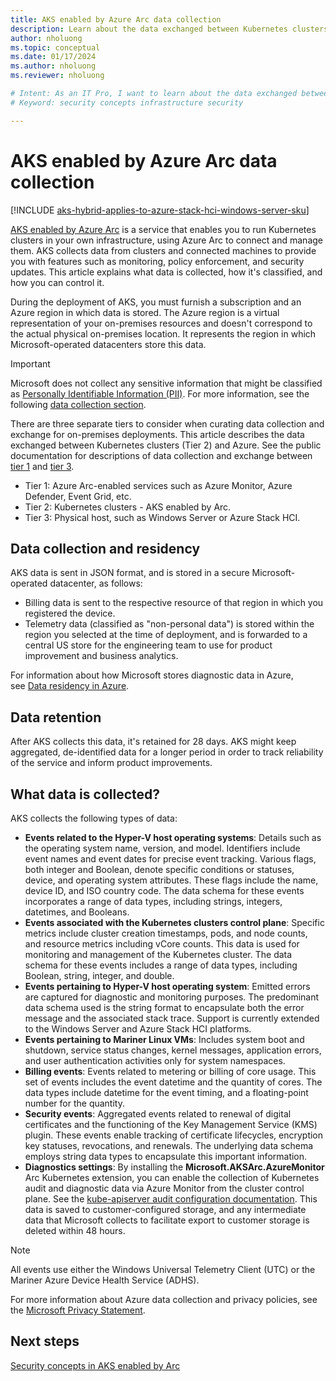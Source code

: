 ```yaml
---
title: AKS enabled by Azure Arc data collection
description: Learn about the data exchanged between Kubernetes clusters and Azure.
author: nholuong
ms.topic: conceptual
ms.date: 01/17/2024
ms.author: nholuong 
ms.reviewer: nholuong

# Intent: As an IT Pro, I want to learn about the data exchanged between Kubernetes clusters and Azure.
# Keyword: security concepts infrastructure security

---
```


# AKS enabled by Azure Arc data collection

[!INCLUDE [aks-hybrid-applies-to-azure-stack-hci-windows-server-sku](includes/aks-hci-applies-to-skus/aks-hybrid-applies-to-azure-stack-hci-windows-server-sku.md)]

[AKS enabled by Azure Arc](overview.md) is a service that enables you to run Kubernetes clusters in your own infrastructure, using Azure Arc to connect and manage them. AKS collects data from clusters and connected machines to provide you with features such as monitoring, policy enforcement, and security updates. This article explains what data is collected, how it's classified, and how you can control it.

During the deployment of AKS, you must furnish a subscription and an Azure region in which data is stored. The Azure region is a virtual representation of your on-premises resources and doesn't correspond to the actual physical on-premises location. It represents the region in which Microsoft-operated datacenters store this data.

> [!IMPORTANT]
> Microsoft does not collect any sensitive information that might be classified as [Personally Identifiable Information (PII)](https://www.microsoft.com/microsoft-365-life-hacks/privacy-and-safety/what-is-pii). For more information, see the following [data collection section](#data-collection-and-residency).

There are three separate tiers to consider when curating data collection and exchange for on-premises deployments. This article describes the data exchanged between Kubernetes clusters (Tier 2) and Azure. See the public documentation for descriptions of data collection and exchange between [tier 1](/azure/azure-arc/kubernetes/conceptual-data-exchange) and [tier 3](/azure-stack/hci/concepts/data-collection).

- Tier 1: Azure Arc-enabled services such as Azure Monitor, Azure Defender, Event Grid, etc.
- Tier 2: Kubernetes clusters - AKS enabled by Arc.
- Tier 3: Physical host, such as Windows Server or Azure Stack HCI.

## Data collection and residency

AKS data is sent in JSON format, and is stored in a secure Microsoft-operated datacenter, as follows:

- Billing data is sent to the respective resource of that region in which you registered the device.
- Telemetry data (classified as "non-personal data") is stored within the region you selected at the time of deployment, and is forwarded to a central US store for the engineering team to use for product improvement and business analytics.

For information about how Microsoft stores diagnostic data in Azure, see [Data residency in Azure](https://azure.microsoft.com/global-infrastructure/data-residency/).

## Data retention

After AKS collects this data, it's retained for 28 days. AKS might keep aggregated, de-identified data for a longer period in order to track reliability of the service and inform product improvements.

## What data is collected?

AKS collects the following types of data:

- **Events related to the Hyper-V host operating systems**: Details such as the operating system name, version, and model. Identifiers include event names and event dates for precise event tracking. Various flags, both integer and Boolean, denote specific conditions or statuses, device, and operating system attributes. These flags include the name, device ID, and ISO country code. The data schema for these events incorporates a range of data types, including strings, integers, datetimes, and Booleans.
- **Events associated with the Kubernetes clusters control plane**: Specific metrics include cluster creation timestamps, pods, and node counts, and resource metrics including vCore counts. This data is used for monitoring and management of the Kubernetes cluster. The data schema for these events includes a range of data types, including Boolean, string, integer, and double.
- **Events pertaining to Hyper-V host operating system**: Emitted errors are captured for diagnostic and monitoring purposes. The predominant data schema used is the string format to encapsulate both the error message and the associated stack trace. Support is currently extended to the Windows Server and Azure Stack HCI platforms.
- **Events pertaining to Mariner Linux VMs**: Includes system boot and shutdown, service status changes, kernel messages, application errors, and user authentication activities only for system namespaces.
- **Billing events**: Events related to metering or billing of core usage. This set of events includes the event datetime and the quantity of cores. The data types include datetime for the event timing, and a floating-point number for the quantity.
- **Security events**: Aggregated events related to renewal of digital certificates and the functioning of the Key Management Service (KMS) plugin. These events enable tracking of certificate lifecycles, encryption key statuses, revocations, and renewals. The underlying data schema employs string data types to encapsulate this important information.
- **Diagnostics settings**: By installing the **Microsoft.AKSArc.AzureMonitor** Arc Kubernetes extension, you can enable the collection of Kubernetes audit and diagnostic data via Azure Monitor from the cluster control plane. See the [kube-apiserver audit configuration documentation](https://kubernetes.io/docs/reference/config-api/apiserver-audit.v1/#resource-types). This data is saved to customer-configured storage, and any intermediate data that Microsoft collects to facilitate export to customer storage is deleted within 48 hours.

> [!NOTE]
> All events use either the Windows Universal Telemetry Client (UTC) or the Mariner Azure Device Health Service (ADHS).

For more information about Azure data collection and privacy policies, see the [Microsoft Privacy Statement](https://privacy.microsoft.com/privacystatement).

## Next steps

[Security concepts in AKS enabled by Arc](concepts-security.md)
